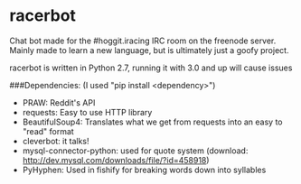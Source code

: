 # racerbot

Chat bot made for the #hoggit.iracing IRC room on the freenode server.  
  Mainly made to learn a new language, but is ultimately just a goofy project.

racerbot is written in Python 2.7, running it with 3.0 and up will cause issues  

###Dependencies: (I used "pip install \<dependency\>")
  - PRAW: Reddit's API
  - requests: Easy to use HTTP library
  - BeautifulSoup4: Translates what we get from requests into an easy to "read" format
  - cleverbot: it talks!
  - mysql-connector-python: used for quote system (download: http://dev.mysql.com/downloads/file/?id=458918)
  - PyHyphen: Used in fishify for breaking words down into syllables